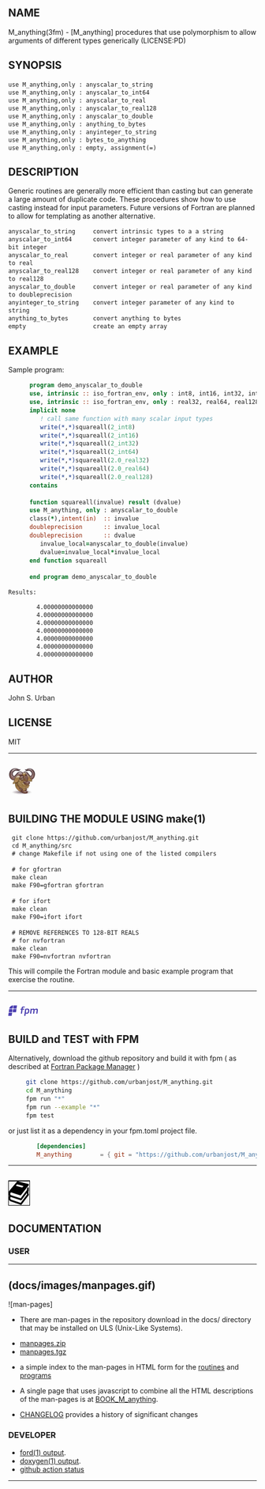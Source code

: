 ## NAME
   M_anything(3fm) - [M_anything] procedures that use polymorphism to allow arguments of different types generically
   (LICENSE:PD)

## SYNOPSIS
    use M_anything,only : anyscalar_to_string  
    use M_anything,only : anyscalar_to_int64   
    use M_anything,only : anyscalar_to_real    
    use M_anything,only : anyscalar_to_real128 
    use M_anything,only : anyscalar_to_double 
    use M_anything,only : anything_to_bytes
    use M_anything,only : anyinteger_to_string  
    use M_anything,only : bytes_to_anything
    use M_anything,only : empty, assignment(=) 

## DESCRIPTION

  Generic routines are generally more efficient than casting but can generate a
  large amount of duplicate code. These procedures show how to use casting 
  instead for input parameters. Future versions of Fortran are planned to allow
  for templating as another alternative.

    anyscalar_to_string     convert intrinsic types to a a string
    anyscalar_to_int64      convert integer parameter of any kind to 64-bit integer
    anyscalar_to_real       convert integer or real parameter of any kind to real
    anyscalar_to_real128    convert integer or real parameter of any kind to real128
    anyscalar_to_double     convert integer or real parameter of any kind to doubleprecision
    anyinteger_to_string    convert integer parameter of any kind to string
    anything_to_bytes       convert anything to bytes
    empty                   create an empty array

## EXAMPLE
  Sample program:
```fortran
      program demo_anyscalar_to_double
      use, intrinsic :: iso_fortran_env, only : int8, int16, int32, int64
      use, intrinsic :: iso_fortran_env, only : real32, real64, real128
      implicit none
         ! call same function with many scalar input types
         write(*,*)squareall(2_int8)
         write(*,*)squareall(2_int16)
         write(*,*)squareall(2_int32)
         write(*,*)squareall(2_int64)
         write(*,*)squareall(2.0_real32)
         write(*,*)squareall(2.0_real64)
         write(*,*)squareall(2.0_real128)
      contains

      function squareall(invalue) result (dvalue)
      use M_anything, only : anyscalar_to_double
      class(*),intent(in)  :: invalue
      doubleprecision      :: invalue_local
      doubleprecision      :: dvalue
         invalue_local=anyscalar_to_double(invalue)
         dvalue=invalue_local*invalue_local
      end function squareall

      end program demo_anyscalar_to_double
```
    Results:

```text
        4.00000000000000
        4.00000000000000
        4.00000000000000
        4.00000000000000
        4.00000000000000
        4.00000000000000
        4.00000000000000
```
## AUTHOR
   John S. Urban

## LICENSE
   MIT

---
![gmake](docs/images/gnu.gif)
---

## BUILDING THE MODULE USING make(1)
     git clone https://github.com/urbanjost/M_anything.git
     cd M_anything/src
     # change Makefile if not using one of the listed compilers
     
     # for gfortran
     make clean
     make F90=gfortran gfortran
     
     # for ifort
     make clean
     make F90=ifort ifort

     # REMOVE REFERENCES TO 128-BIT REALS
     # for nvfortran
     make clean
     make F90=nvfortran nvfortran

This will compile the Fortran module and basic example
program that exercise the routine.

---
![-](docs/images/fpm_logo.gif)
---

## BUILD and TEST with FPM

   Alternatively, download the github repository and build it with
   fpm ( as described at [Fortran Package Manager](https://github.com/fortran-lang/fpm) )

   ```bash
        git clone https://github.com/urbanjost/M_anything.git
        cd M_anything
        fpm run "*"
        fpm run --example "*"
        fpm test
   ```

   or just list it as a dependency in your fpm.toml project file.

```toml
        [dependencies]
        M_anything        = { git = "https://github.com/urbanjost/M_anything.git" }
```

---
![docs](docs/images/docs.gif)
---

## DOCUMENTATION

### USER
---
(docs/images/manpages.gif)
---

![man-pages]
   - There are man-pages in the repository download in the docs/ directory
     that may be installed on ULS (Unix-Like Systems).

   + [manpages.zip](https://urbanjost.github.io/M_anything/manpages.zip)
   + [manpages.tgz](https://urbanjost.github.io/M_anything/manpages.tgz)

   - a simple index to the man-pages in HTML form for the
   [routines](https://urbanjost.github.io/M_anything/man3.html) 
   and [programs](https://urbanjost.github.io/M_anything/man1.html) 

   - A single page that uses javascript to combine all the HTML
     descriptions of the man-pages is at 
     [BOOK_M_anything](https://urbanjost.github.io/M_anything/BOOK_M_anything.html).

   - [CHANGELOG](docs/CHANGELOG.md) provides a history of significant changes

### DEVELOPER
   - [ford(1) output](https://urbanjost.github.io/M_anything/fpm-ford/index.html).
   - [doxygen(1) output](https://urbanjost.github.io/M_anything/doxygen_out/html/index.html).
   - [github action status](docs/STATUS.md) 
<!--
---
## PEDIGREE

---
![-](docs/images/ref.gif)
---

## REFERENCES

   * [RFC-4122](https://tools.ietf.org/html/rfc4122)
   * [FOX](http://fortranwiki.org/fortran/show/FoX)
-->
---
